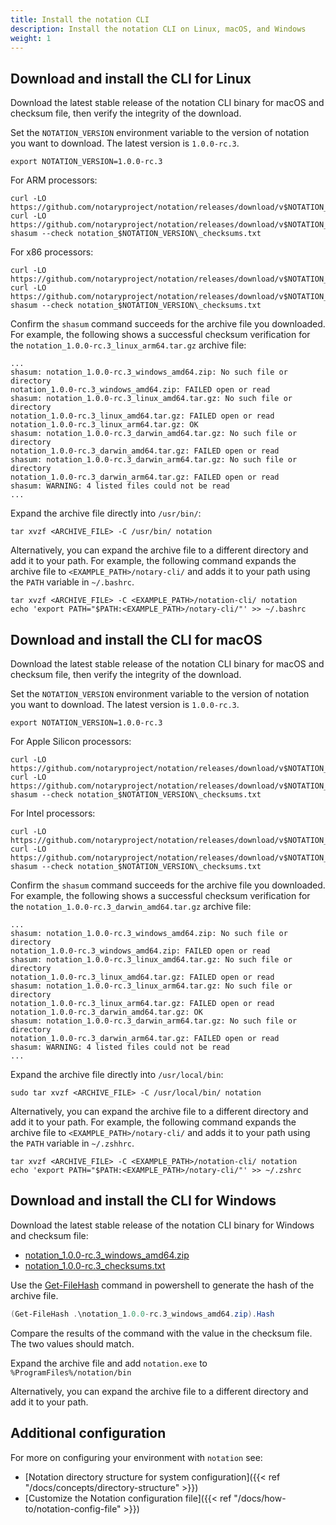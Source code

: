```yaml
---
title: Install the notation CLI
description: Install the notation CLI on Linux, macOS, and Windows
weight: 1
---
```



## Download and install the CLI for Linux

Download the latest stable release of the notation CLI binary for macOS and checksum file, then verify the integrity of the download.

Set the `NOTATION_VERSION` environment variable to the version of notation you want to download. The latest version is `1.0.0-rc.3`.

```console
export NOTATION_VERSION=1.0.0-rc.3
```

For ARM processors:

```console
curl -LO https://github.com/notaryproject/notation/releases/download/v$NOTATION_VERSION/notation_$NOTATION_VERSION\_linux_arm64.tar.gz
curl -LO https://github.com/notaryproject/notation/releases/download/v$NOTATION_VERSION/notation_$NOTATION_VERSION\_checksums.txt
shasum --check notation_$NOTATION_VERSION\_checksums.txt
```

For x86 processors:

```console
curl -LO https://github.com/notaryproject/notation/releases/download/v$NOTATION_VERSION/notation_$NOTATION_VERSION\_linux_amd64.tar.gz
curl -LO https://github.com/notaryproject/notation/releases/download/v$NOTATION_VERSION/notation_$NOTATION_VERSION\_checksums.txt
shasum --check notation_$NOTATION_VERSION\_checksums.txt
```

Confirm the `shasum` command succeeds for the archive file you downloaded. For example, the following shows a successful checksum verification for the `notation_1.0.0-rc.3_linux_arm64.tar.gz` archive file:

```console
...
shasum: notation_1.0.0-rc.3_windows_amd64.zip: No such file or directory
notation_1.0.0-rc.3_windows_amd64.zip: FAILED open or read
shasum: notation_1.0.0-rc.3_linux_amd64.tar.gz: No such file or directory
notation_1.0.0-rc.3_linux_amd64.tar.gz: FAILED open or read
notation_1.0.0-rc.3_linux_arm64.tar.gz: OK
shasum: notation_1.0.0-rc.3_darwin_amd64.tar.gz: No such file or directory
notation_1.0.0-rc.3_darwin_amd64.tar.gz: FAILED open or read
shasum: notation_1.0.0-rc.3_darwin_arm64.tar.gz: No such file or directory
notation_1.0.0-rc.3_darwin_arm64.tar.gz: FAILED open or read
shasum: WARNING: 4 listed files could not be read
...
```

Expand the archive file directly into `/usr/bin/`:

```console
tar xvzf <ARCHIVE_FILE> -C /usr/bin/ notation
```

Alternatively, you can expand the archive file to a different directory and add it to your path. For example, the following command expands the archive file to `<EXAMPLE_PATH>/notary-cli/` and adds it to your path using the `PATH` variable in `~/.bashrc`.

```console
tar xvzf <ARCHIVE_FILE> -C <EXAMPLE_PATH>/notation-cli/ notation
echo 'export PATH="$PATH:<EXAMPLE_PATH>/notary-cli/"' >> ~/.bashrc
```

## Download and install the CLI for macOS

Download the latest stable release of the notation CLI binary for macOS and checksum file, then verify the integrity of the download.

Set the `NOTATION_VERSION` environment variable to the version of notation you want to download. The latest version is `1.0.0-rc.3`.

```console
export NOTATION_VERSION=1.0.0-rc.3
```

For Apple Silicon processors:

```console
curl -LO https://github.com/notaryproject/notation/releases/download/v$NOTATION_VERSION/notation_$NOTATION_VERSION\_darwin_arm64.tar.gz
curl -LO https://github.com/notaryproject/notation/releases/download/v$NOTATION_VERSION/notation_$NOTATION_VERSION\_checksums.txt
shasum --check notation_$NOTATION_VERSION\_checksums.txt
```

For Intel processors:

```console
curl -LO https://github.com/notaryproject/notation/releases/download/v$NOTATION_VERSION/notation_$NOTATION_VERSION\_darwin_amd64.tar.gz
curl -LO https://github.com/notaryproject/notation/releases/download/v$NOTATION_VERSION/notation_$NOTATION_VERSION\_checksums.txt
shasum --check notation_$NOTATION_VERSION\_checksums.txt
```

Confirm the `shasum` command succeeds for the archive file you downloaded. For example, the following shows a successful checksum verification for the `notation_1.0.0-rc.3_darwin_amd64.tar.gz` archive file:

```console
...
shasum: notation_1.0.0-rc.3_windows_amd64.zip: No such file or directory
notation_1.0.0-rc.3_windows_amd64.zip: FAILED open or read
shasum: notation_1.0.0-rc.3_linux_amd64.tar.gz: No such file or directory
notation_1.0.0-rc.3_linux_amd64.tar.gz: FAILED open or read
shasum: notation_1.0.0-rc.3_linux_arm64.tar.gz: No such file or directory
notation_1.0.0-rc.3_linux_arm64.tar.gz: FAILED open or read
notation_1.0.0-rc.3_darwin_amd64.tar.gz: OK
shasum: notation_1.0.0-rc.3_darwin_arm64.tar.gz: No such file or directory
notation_1.0.0-rc.3_darwin_arm64.tar.gz: FAILED open or read
shasum: WARNING: 4 listed files could not be read
...
```

Expand the archive file directly into `/usr/local/bin`:

```console
sudo tar xvzf <ARCHIVE_FILE> -C /usr/local/bin/ notation
```

Alternatively, you can expand the archive file to a different directory and add it to your path. For example, the following command expands the archive file to `<EXAMPLE_PATH>/notary-cli/` and adds it to your path using the `PATH` variable in `~/.zshhrc`.

```console
tar xvzf <ARCHIVE_FILE> -C <EXAMPLE_PATH>/notation-cli/ notation
echo 'export PATH="$PATH:<EXAMPLE_PATH>/notary-cli/"' >> ~/.zshrc
```

## Download and install the CLI for Windows

Download the latest stable release of the notation CLI binary for Windows and checksum file:

* [notation_1.0.0-rc.3_windows_amd64.zip](https://github.com/notaryproject/notation/releases/download/v1.0.0-rc.3/notation_1.0.0-rc.3_windows_amd64.zip)
* [notation_1.0.0-rc.3_checksums.txt](https://github.com/notaryproject/notation/releases/download/v1.0.0-rc.3/notation_1.0.0-rc.3_checksums.txt)

Use the [Get-FileHash](https://learn.microsoft.com/powershell/module/microsoft.powershell.utility/get-filehash?view=powershell-7.3) command in powershell to generate the hash of the archive file.

```powershell
(Get-FileHash .\notation_1.0.0-rc.3_windows_amd64.zip).Hash
```

Compare the results of the command with the value in the checksum file. The two values should match.

Expand the archive file and add `notation.exe` to `%ProgramFiles%/notation/bin`

Alternatively, you can expand the archive file to a different directory and add it to your path.

## Additional configuration

For more on configuring your environment with `notation` see:

- [Notation directory structure for system configuration]({{< ref "/docs/concepts/directory-structure" >}})
- [Customize the Notation configuration file]({{< ref "/docs/how-to/notation-config-file" >}})